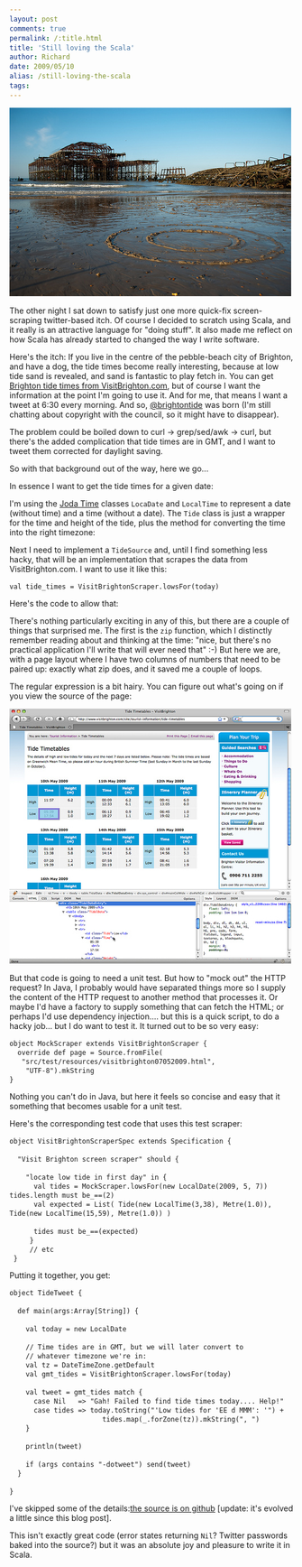 ```yaml
---
layout: post
comments: true
permalink: /:title.html
title: 'Still loving the Scala'
author: Richard
date: 2009/05/10
alias: /still-loving-the-scala
tags:
---
```


<img src="/img/posts/flkexport2018/3484475728_abbde18362.jpg"/>

The other night I sat down to satisfy just one more quick-fix
screen-scraping twitter-based itch. Of course I decided to scratch using
Scala, and it really is an attractive language for "doing stuff". It
also made me reflect on how Scala has already started to changed the way
I write software.

Here's the itch: If you live in the centre of the pebble-beach city of
Brighton, and have a dog, the tide times become really interesting,
because at low tide sand is revealed, and sand is fantastic to play
fetch in. You can get [Brighton tide times from VisitBrighton.com][],
but of course I want the information at the point I'm going to use it.
And for me, that means I want a tweet at 6:30 every morning. And so,
[@brightontide][] was born (I'm still chatting about copyright with the
council, so it might have to disappear).

The problem could be boiled down to curl -\> grep/sed/awk -\> curl, but
there's the added complication that tide times are in GMT, and I want to
tweet them corrected for daylight saving.

So with that background out of the way, here we go...

In essence I want to get the tide times for a given date:

<script src="https://gist.github.com/3156851.js"> </script>

I'm using the [Joda Time][] classes `LocaDate` and `LocalTime` to
represent a date (without time) and a time (without a date). The `Tide`
class is just a wrapper for the time and height of the tide, plus the
method for converting the time into the right timezone:

<script src="https://gist.github.com/3158986.js"> </script>

Next I need to implement a `TideSource` and, until I find something less
hacky, that will be an implementation that scrapes the data from
VisitBrighton.com. I want to use it like this:

    val tide_times = VisitBrightonScraper.lowsFor(today)


Here's the code to allow that:

<script src="https://gist.github.com/3159025.js"> </script>

There's nothing particularly exciting in any of this, but there are a
couple of things that surprised me. The first is the `zip` function,
which I distinctly remember reading about and thinking at the time:
"nice, but there's no practical application I'll write that will ever
need that" :-) But here we are, with a page layout where I have two
columns of numbers that need to be paired up: exactly what zip does, and
it saved me a couple of loops.

The regular expression is a bit hairy. You can figure out what's going
on if you view the source of the page:

<img src="/img/posts/flkexport2018/15989274350_878f87c8b7_o.jpg" width="500" height="452" alt="4ff9dba312036-11219733-0-media_httpfarm4static_pGgaD">


But that code is going to need a unit test. But how to "mock out" the
HTTP request? In Java, I probably would have separated things more so I
supply the content of the HTTP request to another method that processes
it. Or maybe I'd have a factory to supply something that can fetch the
HTML; or perhaps I'd use dependency injection.... but this is a quick
script, to do a hacky job... but I do want to test it. It turned out to
be so very easy:

    object MockScraper extends VisitBrightonScraper {
      override def page = Source.fromFile(
       "src/test/resources/visitbrighton07052009.html",
        "UTF-8").mkString
    }

Nothing you can't do in Java, but here it feels so concise and easy that
it something that becomes usable for a unit test.

Here's the corresponding test code that uses this test scraper:

    object VisitBrightonScraperSpec extends Specification {

      "Visit Brighton screen scraper" should {

        "locate low tide in first day" in {
          val tides = MockScraper.lowsFor(new LocalDate(2009, 5, 7)) tides.length must be_==(2)
          val expected = List( Tide(new LocalTime(3,38), Metre(1.0)), Tide(new LocalTime(15,59), Metre(1.0)) )

          tides must be_==(expected)
         }
         // etc
     }

Putting it together, you get:

    object TideTweet {

      def main(args:Array[String]) {

        val today = new LocalDate

        // Time tides are in GMT, but we will later convert to
        // whatever timezone we're in:
        val tz = DateTimeZone.getDefault
        val gmt_tides = VisitBrightonScraper.lowsFor(today)

        val tweet = gmt_tides match {
          case Nil   => "Gah! Failed to find tide times today.... Help!"
          case tides => today.toString("'Low tides for 'EE d MMM': '") +
                           tides.map(_.forZone(tz)).mkString(", ")
        }

        println(tweet)

        if (args contains "-dotweet") send(tweet)
      }

    }


I've skipped some of the details:[the source is on github][] [update:
it's evolved a little since this blog post].

This isn't exactly great code (error states returning `Nil`? Twitter
passwords baked into the source?) but it was an absolute joy and
pleasure to write it in Scala.


  [Brighton tide times from VisitBrighton.com]: http://www.visitbrighton.com/site/tourist-information/tide-timetables
  [@brightontide]: http://twitter.com/brightontide
  [Joda Time]: http://joda-time.sourceforge.net/
  [Media\_httpfarm4static\_pggad]: ./images/11219733-0-media_httpfarm4static_pGgaD.jpg.scaled500.jpg
  [the source is on github]: http://github.com/d6y/brightontide

